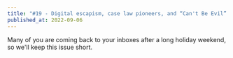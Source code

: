 ```yaml
---
title: "#19 - Digital escapism, case law pioneers, and “Can't Be Evil” NFT licenses"
published_at: 2022-09-06
---
```

Many of you are coming back to your inboxes after a long holiday weekend, so we'll keep this issue short.
